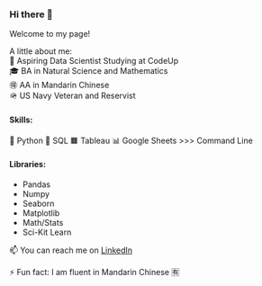 ### Hi there 👋

Welcome to my page!

A little about me:
\
🌱 Aspiring Data Scientist Studying at CodeUp\
🎓 BA in Natural Science and Mathematics\
🉐 AA in Mandarin Chinese\
🪖 US Navy Veteran and Reservist

#### Skills:

🐍 Python 
🎈 SQL 
🟧 Tableau 
📊 Google Sheets 
\>>> Command Line


#### Libraries:
  - Pandas
  - Numpy
  - Seaborn
  - Matplotlib
  - Math/Stats
  - Sci-Kit Learn


📫 You can reach me on [LinkedIn](https://www.linkedin.com/in/desiree-mcelroy/)

⚡ Fun fact: I am fluent in Mandarin Chinese 🈶


<!--
**DesireeMcElroy/DesireeMcElroy** is a ✨ _special_ ✨ repository because its `README.md` (this file) appears on your GitHub profile.
-->
